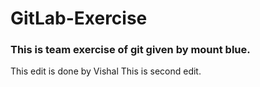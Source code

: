 # GitLab-Exercise


### This is team exercise of git given by mount blue.



This edit is done by Vishal
This is second edit.
 
